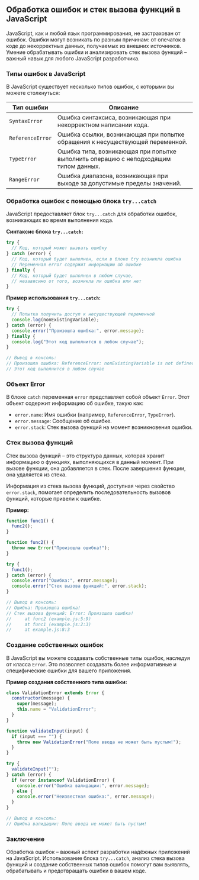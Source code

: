 ## Обработка ошибок и стек вызова функций в JavaScript

JavaScript, как и любой язык программирования, не застрахован от ошибок. Ошибки могут возникать по разным причинам: от опечаток в коде до некорректных данных, получаемых из внешних источников. Умение обрабатывать ошибки и анализировать стек вызова функций – важный навык для любого JavaScript разработчика.

### Типы ошибок в JavaScript

В JavaScript существует несколько типов ошибок, с которыми вы можете столкнуться:

| Тип ошибки     | Описание                                                                    |
|----------------|----------------------------------------------------------------------------|
| `SyntaxError` | Ошибка синтаксиса, возникающая при некорректном написании кода.                |
| `ReferenceError` | Ошибка ссылки, возникающая при попытке обращения к несуществующей переменной. |
| `TypeError`    | Ошибка типа, возникающая при попытке выполнить операцию с неподходящим типом данных. |
| `RangeError`   | Ошибка диапазона, возникающая при выходе за допустимые пределы значений.     |

### Обработка ошибок с помощью блока `try...catch`

JavaScript предоставляет блок `try...catch` для обработки ошибок, возникающих во время выполнения кода.

**Синтаксис блока `try...catch`:**

```javascript
try {
  // Код, который может вызвать ошибку
} catch (error) {
  // Код, который будет выполнен, если в блоке try возникла ошибка
  // Переменная error содержит информацию об ошибке
} finally {
  // Код, который будет выполнен в любом случае, 
  // независимо от того, возникла ли ошибка или нет
}
```

**Пример использования `try...catch`:**

```javascript
try {
  // Попытка получить доступ к несуществующей переменной
  console.log(nonExistingVariable);
} catch (error) {
  console.error("Произошла ошибка:", error.message); 
} finally {
  console.log("Этот код выполнится в любом случае");
}

// Вывод в консоль:
// Произошла ошибка: ReferenceError: nonExistingVariable is not defined
// Этот код выполнится в любом случае
```

### Объект Error

В блоке `catch` переменная `error` представляет собой объект `Error`. Этот объект содержит информацию об ошибке, такую как:

- `error.name`:  Имя ошибки (например, `ReferenceError`, `TypeError`).
- `error.message`: Сообщение об ошибке.
- `error.stack`:  Стек вызова функций на момент возникновения ошибки.

### Стек вызова функций

Стек вызова функций – это структура данных, которая хранит информацию о функциях, выполняющихся в данный момент.  При вызове функции, она добавляется в стек. После завершения функции, она удаляется из стека.

Информация из стека вызова функций, доступная через свойство `error.stack`,  помогает определить последовательность вызовов функций, которые привели к ошибке.

**Пример:**

```javascript
function func1() {
  func2();
}

function func2() {
  throw new Error("Произошла ошибка!");
}

try {
  func1();
} catch (error) {
  console.error("Ошибка:", error.message);
  console.error("Стек вызова функций:", error.stack);
}

// Вывод в консоль:
// Ошибка: Произошла ошибка!
// Стек вызова функций: Error: Произошла ошибка!
//     at func2 (example.js:5:9)
//     at func1 (example.js:2:3)
//     at example.js:8:3
```

### Создание собственных ошибок

В JavaScript вы можете создавать собственные типы ошибок, наследуя от класса `Error`. Это позволяет создавать более информативные и специфические ошибки для вашего приложения.

**Пример создания собственного типа ошибки:**

```javascript
class ValidationError extends Error {
  constructor(message) {
    super(message);
    this.name = "ValidationError";
  }
}

function validateInput(input) {
  if (input === "") {
    throw new ValidationError("Поле ввода не может быть пустым!");
  }
}

try {
  validateInput("");
} catch (error) {
  if (error instanceof ValidationError) {
    console.error("Ошибка валидации:", error.message);
  } else {
    console.error("Неизвестная ошибка:", error.message);
  }
}

// Вывод в консоль:
// Ошибка валидации: Поле ввода не может быть пустым!
```

### Заключение

Обработка ошибок – важный аспект разработки надёжных приложений на JavaScript. Использование блока `try...catch`, анализ стека вызова функций и создание собственных типов ошибок помогут вам выявлять, обрабатывать и предотвращать ошибки в вашем коде. 
